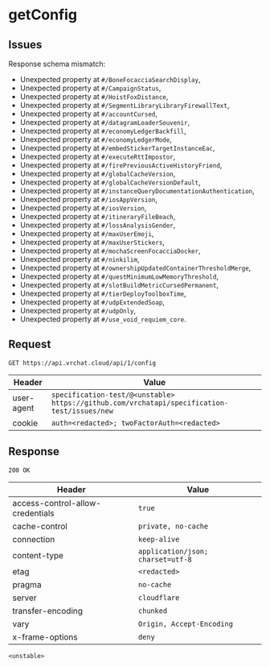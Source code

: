 # getConfig

## Issues
Response schema mismatch:
* Unexpected property at ``#/BoneFocacciaSearchDisplay``,
* Unexpected property at ``#/CampaignStatus``,
* Unexpected property at ``#/HoistFoxDistance``,
* Unexpected property at ``#/SegmentLibraryLibraryFirewallText``,
* Unexpected property at ``#/accountCursed``,
* Unexpected property at ``#/datagramLoaderSouvenir``,
* Unexpected property at ``#/economyLedgerBackfill``,
* Unexpected property at ``#/economyLedgerMode``,
* Unexpected property at ``#/embedStickerTargetInstanceEac``,
* Unexpected property at ``#/executeRttImpostor``,
* Unexpected property at ``#/firePreviousActiveHistoryFriend``,
* Unexpected property at ``#/globalCacheVersion``,
* Unexpected property at ``#/globalCacheVersionDefault``,
* Unexpected property at ``#/instanceQueryDocumentationAuthentication``,
* Unexpected property at ``#/iosAppVersion``,
* Unexpected property at ``#/iosVersion``,
* Unexpected property at ``#/itineraryFileBeach``,
* Unexpected property at ``#/lossAnalysisGender``,
* Unexpected property at ``#/maxUserEmoji``,
* Unexpected property at ``#/maxUserStickers``,
* Unexpected property at ``#/mochaScreenFocacciaDocker``,
* Unexpected property at ``#/ninkilim``,
* Unexpected property at ``#/ownershipUpdatedContainerThresholdMerge``,
* Unexpected property at ``#/questMinimumLowMemoryThreshold``,
* Unexpected property at ``#/slotBuildMetricCursedPermanent``,
* Unexpected property at ``#/tierDeployToolboxTime``,
* Unexpected property at ``#/udpExtendedSoap``,
* Unexpected property at ``#/udpOnly``,
* Unexpected property at ``#/use_void_requiem_core``.
## Request
`GET https://api.vrchat.cloud/api/1/config`

| Header | Value |
| ------ | ----- |
| user-agent | `specification-test/@<unstable> https://github.com/vrchatapi/specification-test/issues/new` |
| cookie | `auth=<redacted>; twoFactorAuth=<redacted>` |


## Response
`200 OK`

| Header | Value |
| ------ | ----- |
| access-control-allow-credentials | `true` |
| cache-control | `private, no-cache` |
| connection | `keep-alive` |
| content-type | `application/json; charset=utf-8` |
| etag | `<redacted>` |
| pragma | `no-cache` |
| server | `cloudflare` |
| transfer-encoding | `chunked` |
| vary | `Origin, Accept-Encoding` |
| x-frame-options | `deny` |

```jsonc
<unstable>
```
